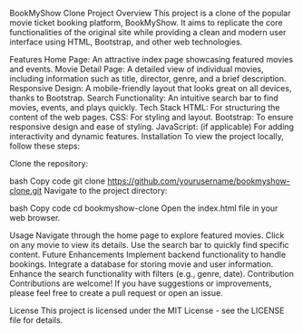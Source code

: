 BookMyShow Clone
Project Overview
This project is a clone of the popular movie ticket booking platform, BookMyShow. It aims to replicate the core functionalities of the original site while providing a clean and modern user interface using HTML, Bootstrap, and other web technologies.

Features
Home Page: An attractive index page showcasing featured movies and events.
Movie Detail Page: A detailed view of individual movies, including information such as title, director, genre, and a brief description.
Responsive Design: A mobile-friendly layout that looks great on all devices, thanks to Bootstrap.
Search Functionality: An intuitive search bar to find movies, events, and plays quickly.
Tech Stack
HTML: For structuring the content of the web pages.
CSS: For styling and layout.
Bootstrap: To ensure responsive design and ease of styling.
JavaScript: (if applicable) For adding interactivity and dynamic features.
Installation
To view the project locally, follow these steps:

Clone the repository:

bash
Copy code
git clone https://github.com/yourusername/bookmyshow-clone.git
Navigate to the project directory:

bash
Copy code
cd bookmyshow-clone
Open the index.html file in your web browser.

Usage
Navigate through the home page to explore featured movies.
Click on any movie to view its details.
Use the search bar to quickly find specific content.
Future Enhancements
Implement backend functionality to handle bookings.
Integrate a database for storing movie and user information.
Enhance the search functionality with filters (e.g., genre, date).
Contribution
Contributions are welcome! If you have suggestions or improvements, please feel free to create a pull request or open an issue.

License
This project is licensed under the MIT License - see the LICENSE file for details.
